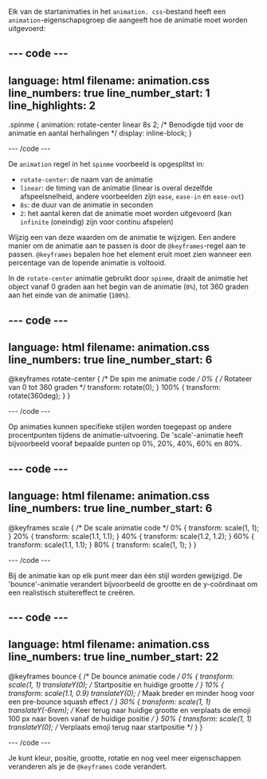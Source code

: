 Elk van de startanimaties in het `animation. css`-bestand heeft een `animation`-eigenschapsgroep die aangeeft hoe de animatie moet worden uitgevoerd:

## --- code ---

language: html
filename: animation.css
line_numbers: true
line_number_start: 1
line_highlights: 2
-------------------------------------------------------

.spinme {
animation: rotate-center linear 8s 2; /\* Benodigde tijd voor de animatie en aantal herhalingen \*/
display: inline-block;
}

\--- /code ---

De `animation` regel in het `spinme` voorbeeld is opgesplitst in:

- `rotate-center`: de naam van de animatie
- `linear`: de timing van de animatie (linear is overal dezelfde afspeelsnelheid, andere voorbeelden zijn `ease`, `ease-in` en `ease-out`)
- `8s`: de duur van de animatie in seconden
- `2`: het aantal keren dat de animatie moet worden uitgevoerd (kan `infinite` (oneindig) zijn voor continu afspelen)

Wijzig een van deze waarden om de animatie te wijzigen. Een andere manier om de animatie aan te passen is door de `@keyframes`-regel aan te passen.  `@keyframes` bepalen hoe het element eruit moet zien wanneer een percentage van de lopende animatie is voltooid.

In de `rotate-center` animatie gebruikt door `spinme`, draait de animatie het object vanaf 0 graden aan het begin van de animatie (`0%`), tot 360 graden aan het einde van de animatie (`100%`).

## --- code ---

language: html
filename: animation.css
line_numbers: true
line_number_start: 6
------------------------------------------------------------------------------

@keyframes rotate-center {
/\* De spin me animatie code _/
0% { /_ Rotateer van 0 tot 360 graden \*/
transform: rotate(0);
}
100% {
transform: rotate(360deg);
}
}

\--- /code ---

Op animaties kunnen specifieke stijlen worden toegepast op andere procentpunten tijdens de animatie-uitvoering. De 'scale'-animatie heeft bijvoorbeeld vooraf bepaalde punten op 0%, 20%, 40%, 60% en 80%.

## --- code ---

language: html
filename: animation.css
line_numbers: true
line_number_start: 6
------------------------------------------------------------------------------

@keyframes scale {
/\* De scale animatie code \*/
0% {
transform: scale(1, 1);
}
20% {
transform: scale(1.1, 1.1);
}
40% {
transform: scale(1.2, 1.2);
}
60% {
transform: scale(1.1, 1.1);
}
80% {
transform: scale(1, 1);
}
}

\--- /code ---

Bij de animatie kan op elk punt meer dan één stijl worden gewijzigd. De 'bounce'-animatie verandert bijvoorbeeld de grootte en de y-coördinaat om een realistisch stuitereffect te creëren.

## --- code ---

language: html
filename: animation.css
line_numbers: true
line_number_start: 22
-------------------------------------------------------------------------------

@keyframes bounce {
/\* De bounce animatie code _/
0% {
transform: scale(1, 1) translateY(0); /_ Startpositie en huidige grootte _/
}
10% {
transform: scale(1.1, 0.9) translateY(0); /_ Maak breder en minder hoog voor een pre-bounce squash effect _/
}
30% {
transform: scale(1, 1) translateY(-6rem); /_ Keer terug naar huidige grootte en verplaats de emoji 100 px naar boven vanaf de huidige positie _/
}
50% {
transform: scale(1, 1) translateY(0); /_ Verplaats emoji terug naar startpositie \*/
}
}

\--- /code ---

Je kunt kleur, positie, grootte, rotatie en nog veel meer eigenschappen veranderen als je de `@keyframes` code verandert.
